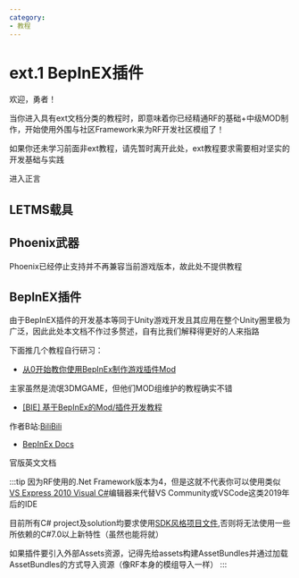 ```yaml
---
category: 
- 教程
---
```

# ext.1 BepInEX插件

欢迎，勇者！

当你进入具有ext文档分类的教程时，即意味着你已经精通RF的基础+中级MOD制作，开始使用外围与社区Framework来为RF开发社区模组了！

如果你还未学习前面非ext教程，请先暂时离开此处，ext教程要求需要相对坚实的开发基础与实践

进入正言

## LETMS载具

## Phoenix武器

Phoenix已经停止支持并不再兼容当前游戏版本，故此处不提供教程

## BepInEX插件

由于BepInEX插件的开发基本等同于Unity游戏开发且其应用在整个Unity圈里极为广泛，因此此处本文档不作过多赘述，自有比我们解释得更好的人来指路

下面推几个教程自行研习：

- [从0开始教你使用BepInEx制作游戏插件Mod](https://mod.3dmgame.com/wiki/BepInEx)

主家虽然是流氓3DMGAME，但他们MOD组维护的教程确实不错

- [\[BIE\] 基于BepInEx的Mod/插件开发教程](https://nga.178.com/read.php?tid=25006771)

作者B站:[BiliBili](https://space.bilibili.com/1306433)

- [BepInEx Docs](https://docs.bepinex.dev/)

官版英文文档

:::tip
因为RF使用的.Net Framework版本为4，但是这就不代表你可以使用类似[VS Express 2010 Visual C#](https://visualstudio.microsoft.com/zh-hans/dev-essentials/)编辑器来代替VS Community或VSCode这类2019年后的IDE

目前所有C# project及solution均要求使用[SDK风格项目文件](https://zhuanlan.zhihu.com/p/408933763),否则将无法使用一些所依赖的C#7.0以上新特性（虽然也能将就）

如果插件要引入外部Assets资源，记得先给assets构建AssetBundles并通过加载AssetBundles的方式导入资源（像RF本身的模组导入一样）
:::
